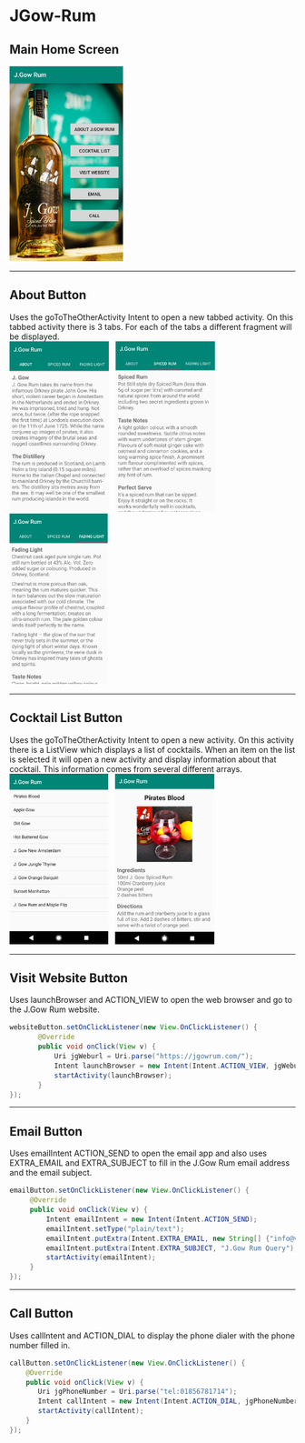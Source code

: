 # JGow-Rum

<h2>Main Home Screen</h2>

<img src="/Screenshots/image1.png" width="200"/>

---

<h2>About Button</h2>
Uses the goToTheOtherActivity Intent to open a new tabbed activity.
On this tabbed activity there is 3 tabs. For each of the tabs a different fragment will be displayed.
<br>

<div>
  <img src="/Screenshots/image4.png" height="300"/> &nbsp
  <img src="/Screenshots/image6.png" height="300"/> &nbsp
  <img src="/Screenshots/image5.png" height="300"/>
</div>

---

<h2>Cocktail List Button</h2>
Uses the goToTheOtherActivity Intent to open a new activity.
On this activity there is a ListView which displays a list of cocktails.
When an item on the list is selected it will open a new activity and display information about that cocktail. 
This information comes from several different arrays.
<br>

<div>
  <img src="/Screenshots/image2.png" height="300"/> &nbsp
  <img src="/Screenshots/image3.png" height="300"/>
</div>

---

<h2>Visit Website Button</h2>
Uses launchBrowser and ACTION_VIEW to open the web browser and go to the J.Gow Rum website.
<br>

```java
websiteButton.setOnClickListener(new View.OnClickListener() {
       @Override
       public void onClick(View v) {
           Uri jgWeburl = Uri.parse("https://jgowrum.com/");
           Intent launchBrowser = new Intent(Intent.ACTION_VIEW, jgWeburl);
           startActivity(launchBrowser);
       }
});
```

---

<h2>Email Button</h2>
Uses emailIntent ACTION_SEND to open the email app and also uses EXTRA_EMAIL and EXTRA_SUBJECT to fill in the J.Gow Rum email address and the email subject.
<br>

```java
emailButton.setOnClickListener(new View.OnClickListener() {
     @Override
     public void onClick(View v) {
         Intent emailIntent = new Intent(Intent.ACTION_SEND);
         emailIntent.setType("plain/text");
         emailIntent.putExtra(Intent.EXTRA_EMAIL, new String[] {"info@vsdistillersltd.com"});
         emailIntent.putExtra(Intent.EXTRA_SUBJECT, "J.Gow Rum Query");
         startActivity(emailIntent);
     }
});
```

---

<h2>Call Button</h2>
Uses callIntent and ACTION_DIAL to display the phone dialer with the phone number filled in.

```java
callButton.setOnClickListener(new View.OnClickListener() {
    @Override
    public void onClick(View v) {
       Uri jgPhoneNumber = Uri.parse("tel:01856781714");
       Intent callIntent = new Intent(Intent.ACTION_DIAL, jgPhoneNumber);
       startActivity(callIntent);
    }
});
```
